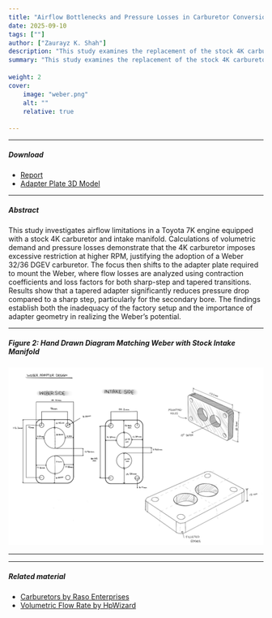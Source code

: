 ```yaml
---
title: "Airflow Bottlenecks and Pressure Losses in Carburetor Conversions: Weber 32/36 DGEV in a Toyota 7K" 
date: 2025-09-10
tags: [""]
author: ["Zaurayz K. Shah"]
description: "This study examines the replacement of the stock 4K carburetor with a Weber 32/36 on a Toyota 7K engine. Flow calculations show the Weber reduces pressure losses and supports higher mass flow, proving its necessity. The design of a tapered adapter plate is emphasized to minimize turbulence, with runner dimensions considered as additional constraints. Next steps involve fabrication and testing to validate these theoretical results." 
summary: "This study examines the replacement of the stock 4K carburetor with a Weber 32/36 on a Toyota 7K engine. Flow calculations show the Weber reduces pressure losses and supports higher mass flow, proving its necessity. The design of a tapered adapter plate is emphasized to minimize turbulence, with runner dimensions considered as additional constraints. Next steps involve fabrication and testing to validate these theoretical results."

weight: 2
cover:
    image: "weber.png"
    alt: ""
    relative: true

---
```


---

##### Download

+ [Report](weber.pdf)
+ [Adapter Plate 3D Model](https://drive.google.com/file/d/1F9rkEl1AN0TRvPXgUSeZY3cjY00S6Ep0/view?usp=sharing)

---

##### Abstract

This study investigates airflow limitations in a Toyota 7K engine equipped with a stock 4K carburetor and intake manifold. Calculations of volumetric demand and pressure losses demonstrate that the 4K carburetor imposes excessive restriction at higher RPM, justifying the adoption of a Weber 32/36 DGEV carburetor. The focus then shifts to the adapter plate required to mount the Weber, where flow losses are analyzed using contraction coefficients and loss factors for both sharp-step and tapered transitions. Results show that a tapered adapter significantly reduces pressure drop compared to a sharp step, particularly for the secondary bore. The findings establish both the inadequacy of the factory setup and the importance of adapter geometry in realizing the Weber’s potential.

---

##### Figure 2: Hand Drawn Diagram Matching Weber with Stock Intake Manifold

![](weber.png)

---


---

##### Related material

+ [Carburetors by Raso Enterprises](https://www.rasoenterprises.com/index.php/engine-technology/40-carburetion/16-carburetion)
+ [Volumetric Flow Rate by HpWizard](https://hpwizard.com/volumetric-flow-rate.html)
